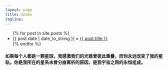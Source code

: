 ```yaml
---
layout: page
title: Index
tagline:
---
```


<ul class="posts">
  {% for post in site.posts %}
    <li><span>{{ post.date | date_to_string }}</span> &raquo; <a href="{{ BASE_PATH }}{{ post.url }}">{{ post.title }}</a></li>
  {% endfor %}
</ul>


#### 如果每个人都是一颗星球，我感激我们的光锥曾彼此重叠，而你永远改变了我的星轨。你是我所在的星系未曾分崩离析的原因，是我宇宙之网的永恒组成。


